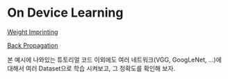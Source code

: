# On Device Learning

[Weight Imprinting](https://coral.ai/docs/edgetpu/retrain-classification-ondevice/)

[Back Propagation](https://coral.ai/docs/edgetpu/retrain-classification-ondevice-backprop/)

본 예시에 나와있는 튜토리얼 코드 이외에도 여러 네트워크(VGG, GoogLeNet, ...)에 대해서 여러 Dataset으로 학습 시켜보고, 그 정확도를 확인해 보자.